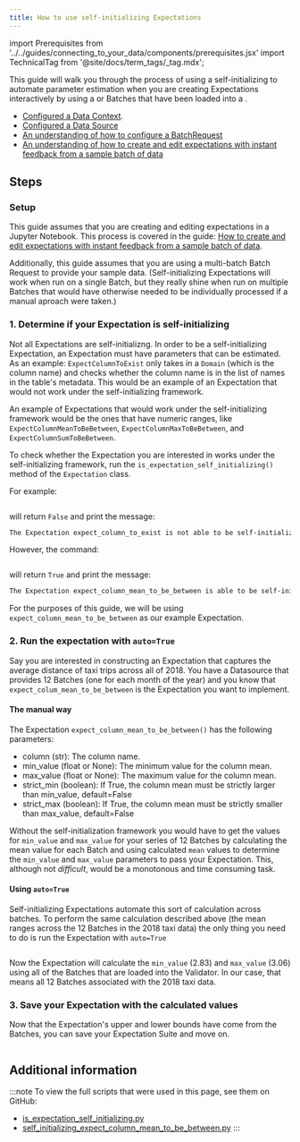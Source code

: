 ```yaml
---
title: How to use self-initializing Expectations
---
```


import Prerequisites from '../../guides/connecting_to_your_data/components/prerequisites.jsx'
import TechnicalTag from '@site/docs/term_tags/_tag.mdx';

This guide will walk you through the process of using a self-initializing <TechnicalTag tag="expectation" text="Expectations" /> to automate parameter estimation when you are creating Expectations interactively by using a <TechnicalTag tag="batch" text="Batch" /> or Batches that have been loaded into a <TechnicalTag tag="validator" text="Validator" />.

<Prerequisites>

- [Configured a Data Context](../../tutorials/getting_started/tutorial_setup.md).
- [Configured a Data Source](../../tutorials/getting_started/tutorial_connect_to_data.md)
- [An understanding of how to configure a BatchRequest](../../guides/connecting_to_your_data/how_to_get_a_batch_of_data_from_a_configured_datasource.md)
- [An understanding of how to create and edit expectations with instant feedback from a sample batch of data](./how_to_create_and_edit_expectations_with_instant_feedback_from_a_sample_batch_of_data.md)

</Prerequisites>

## Steps

### Setup

This guide assumes that you are creating and editing expectations in a Jupyter Notebook.  This process is covered in the guide: [How to create and edit expectations with instant feedback from a sample batch of data](./how_to_create_and_edit_expectations_with_instant_feedback_from_a_sample_batch_of_data.md).  

Additionally, this guide assumes that you are using a multi-batch Batch Request to provide your sample data.  (Self-initializing Expectations will work when run on a single Batch, but they really shine when run on multiple Batches that would have otherwise needed to be individually processed if a manual aproach were taken.)

### 1. Determine if your Expectation is self-initializing

Not all Expectations are self-initializng.  In order to be a self-initializing Expectation, an Expectation must have parameters that can be estimated.  As an example: `ExpectColumnToExist` only takes in a `Domain` (which is the column name) and checks whether the column name is in the list of names in the table's metadata.  This would be an example of an Expectation that would not work under the self-initializing framework.

An example of Expectations that would work under the self-initializing framework would be the ones that have numeric ranges, like `ExpectColumnMeanToBeBetween`, `ExpectColumnMaxToBeBetween`, and `ExpectColumnSumToBeBetween`.

To check whether the Expectation you are interested in works under the self-initializing framework, run the `is_expectation_self_initializing()` method of the `Expectation` class.

For example:

```python title="Python script/Jupyter notebook" file=../../../tests/integration/docusaurus/expectations/self_initializing_expectations/is_expectation_self_initializing.py#L16-L18
```

will return `False` and print the message:

```markdown title="Console output"
The Expectation expect_column_to_exist is not able to be self-initialized.
```

However, the command:

```python title="Python script/Jupyter notebook" file=../../../tests/integration/docusaurus/expectations/self_initializing_expectations/is_expectation_self_initializing.py#L22
```

will return `True` and print the message:

```markdown title="Console output"
The Expectation expect_column_mean_to_be_between is able to be self-initialized. Please run by using the auto=True parameter.
```

For the purposes of this guide, we will be using `expect_column_mean_to_be_between` as our example Expectation.

### 2. Run the expectation with `auto=True`

Say you are interested in constructing an Expectation that captures the average distance of taxi trips across all of 2018.  You have a Datasource that provides 12 Batches (one for each month of the year) and you know that `expect_colum_mean_to_be_between` is the Expectation you want to implement.

#### The manual way

The Expectation `expect_column_mean_to_be_between()` has the following parameters:

- column (str): The column name.
- min_value (float or None): The minimum value for the column mean.
- max_value (float or None): The maximum value for the column mean.
- strict_min (boolean): If True, the column mean must be strictly larger than min_value, default=False
- strict_max (boolean): If True, the column mean must be strictly smaller than max_value, default=False

Without the self-initialization framework you would have to get the values for `min_value` and `max_value` for your series of 12 Batches by calculating the mean value for each Batch and using calculated `mean` values to determine the `min_value` and `max_value` parameters to pass your Expectation.  This, although not _difficult_, would be a monotonous and time consuming task.

#### Using `auto=True`

Self-initializing Expectations automate this sort of calculation across batches.  To perform the same calculation described above (the mean ranges across the 12 Batches in the 2018 taxi data) the only thing you need to do is run the Expectation with `auto=True`

```python title="Python script/Jupyter notebook" file=../../../tests/integration/docusaurus/expectations/self_initializing_expectations/self_initializing_expect_column_mean_to_be_between.py#L79-L81
```

Now the Expectation will calculate the `min_value` (2.83) and `max_value` (3.06) using all of the Batches that are loaded into the Validator.  In our case, that means all 12 Batches associated with the 2018 taxi data.

### 3. Save your Expectation with the calculated values

Now that the Expectation's upper and lower bounds have come from the Batches, you can save your Expectation Suite and move on.

```python file=../../../tests/integration/docusaurus/expectations/self_initializing_expectations/self_initializing_expect_column_mean_to_be_between.py#L85
```


## Additional information

:::note
To view the full scripts that were used in this page, see them on GitHub:
- [is_expectation_self_initializing.py](https://github.com/great-expectations/tests/integration/docusaurus/expectations/self_initializing_expectations/is_expectation_self_initializing.py)
- [self_initializing_expect_column_mean_to_be_between.py](https://github.com/great-expectations/tests/integration/docusaurus/expectations/self_initializing_expectations/self_initializing_expect_column_mean_to_be_between.py)
:::
